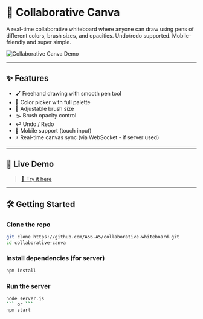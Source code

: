 # 🎨 Collaborative Canva

A real-time collaborative whiteboard where anyone can draw using pens of different colors, brush sizes, and opacities. Undo/redo supported. Mobile-friendly and super simple.

![Collaborative Canva Demo](demo.png)

---

## ✨ Features

- 🖌️ Freehand drawing with smooth pen tool
- 🎨 Color picker with full palette
- 📏 Adjustable brush size
- 🌫️ Brush opacity control
- ↩️ Undo / Redo
- 📱 Mobile support (touch input)
- ⚡ Real-time canvas sync (via WebSocket - if server used)

---

## 🚀 Live Demo

> [🧪 Try it here](https://collaborative-whiteboard-kfu2.onrender.com)

---

## 🛠️ Getting Started

### Clone the repo

```bash
git clone https://github.com/A56-A5/collaborative-whiteboard.git
cd collaborative-canva
```

### Install dependencies (for server)
```bash
npm install
```

### Run the server
```bash
node server.js
``` or ```
npm start
```

